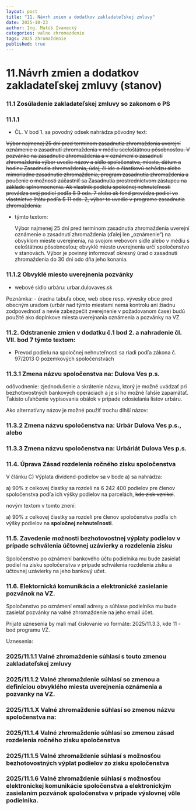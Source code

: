 ```yaml
---
layout: post
title: "11. Návrh zmien a dodatkov zakladateľskej zmluvy"
date: 2025-10-23
author: Ing. Matúš Ivanecký
categories: valne zhromazdenie
tags: 2025 zhromaždenie
published: true
---
```


# 11.Návrh zmien a dodatkov zakladateľskej zmluvy (stanov)
   
### 11.1 Zosúladenie zakladateľskej zmluvy so zakonom o PS

### 11.1.1
- ČL. V bod 1. sa povodný odsek nahrádza pôvodný text:
       
~~Výbor najmenej 25 dní pred termínom zasadnutia zhromaždenia uverejní oznámenie o zasadnutí zhromaždenia v médiu sceloštátnou pôsobnosťou. V pozvánke na zasadnutie zhromaždenia a v oznámení o zasadnutí zhromaždenia výbor uvedie názov a sídlo spoločenstva, miesto, dátum a hodinu Zasadnutia zhromaždenia, údaj, či ide o čiastkovú schôdzu alebo mimoriadne zasadnutie zhromaždenia, program zasadnutia zhromaždenia a poučenie o možnosti zúčastniť sa Zasadnutia prostredníctvom zástupcu na základe splnomocnenia. Ak vlastník podielu spoločnej nehnuteľnosti prevádza svoj podiel podľa 8 9 ods. 7 alebo ak fond prevádza podiel vo vlastníctve štátu podľa $ 11 ods. 2, výbor to uvedie v programe zasadnutia zhromaždenia.~~
       
- týmto textom: 
       
   Výbor najmenej 25 dní pred termínom zasadnutia zhromaždenia uverejní oznámenie o zasadnutí zhromaždenia (ďalej len „oznámenie“) na obvyklom mieste uverejnenia, na svojom webovom sídle alebo v médiu s celoštátnou pôsobnosťou; obvyklé miesto uverejnenia určí spoločenstvo v stanovách. Výbor je povinný informovať okresný úrad o zasadnutí zhromaždenia do 30 dní odo dňa jeho konania.

### 11.1.2 Obvyklé miesto uverejnenia pozvánky

 - webové sídlo urbáru: urbar.dulovaves.sk
 
 
 Poznámka: - úradna tabuľa obce, web obce resp. vývesky obce pred obecným uradom (urbár nad týmto miestami nemá kontrolu ani žíadnu zodpovednosť a nevie zabezpečit zverejnenie v požadovanom čase) budú použité ako doplnkove miesta uverejnania oznámenia a pozvánky na VZ.
 

### 11.2. Odstranenie zmien v dodatku č.1 bod 2. a nahradenie čl. VII. bod 7 týmto textom:
   
- Prevod podielu na spoločnej nehnuteľnosti sa riadi podľa zákona č. 97/2013 O pozemkových spoločenstvách
     
### 11.3.1 Zmena názvu spoločenstva na: Dulova Ves p.s.
odôvodnenie: zjednodušenie a skrátenie názvu, ktorý je možné uvádzať pri bezhotovostných bankových operáciach a je si ho možné ľahšie zapamätať. Takisto uľahčenie vypisovania obálok v prípade odosielania listov urbáru.

Ako alternatívny názov je možné použiť trochu dlhší názov:

### 11.3.2 Zmena názvu spoločenstva na: Urbár Dulova Ves p.s., alebo

### 11.3.3 Zmena názvu spoločenstva na: Urbáriát Dulova Ves p.s.


### 11.4. Úprava Zásad rozdelenia ročného zisku spoločenstva

V článku C) Výplata dividend-podielov sa v bode a) sa nahrádza:

a) 90% z celkovej čiastky sa rozdelí na 6 242 400 podielov pre členov spoločenstva podľa ich výšky podielov na parcelách, ~~kde zisk vznikol~~.

novým textom v tomto znení:

 a) 90% z celkovej čiastky sa rozdelí pre členov spoločenstva podľa ich výšky podielov na **spoločnej nehnuteľnosti**.

### 11.5. Zavedenie možnosti bezhotovostnej výplaty podielov v prípade schválenia účtovnej uzávierky a rozdelenia zisku

Spoločenstvo po oznámení bankového účtu podielnika mu bude zasielať podiel na zisku spoločenstva v prípade schválenia rozdelenia zisku a účtovnej uzávierky na jeho bankový učet.

### 11.6. Elektornická komunikácia a elektronické zasielanie pozvánok na VZ.

Spoločenstvo po oznámení email adresy a súhlase podielnika mu bude zasielať pozvánky na valné zhromaždenie na jeho email účet.

Prijaté uznesenia by mali mať číslovanie vo formáte: 2025/11.3.3, kde 11 - bod programu VZ.


Uznesenia:

### 2025/11.1.1 Valné zhromaždenie súhlasí s touto zmenou zakladateľskej zmluvy

### 2025/11.1.2 Valné zhromaždenie súhlasí so zmenou a definíciou obvyklého miesta uverejnenia oznámenia a pozvanky na VZ.

### 2025/11.1.X Valné zhromaždenie súhlasí so zmenou názvu spoločenstva na: 

### 2025/11.1.4 Valné zhromaždenie súhlasí so zmenou zásad rozdelenia ročného zisku spoločenstva

### 2025/11.1.5 Valné zhromaždenie súhlasí s možnosťou bezhotovostných výplat podielov zo zisku spoločenstva

### 2025/11.1.6 Valné zhromaždenie súhlasí s možnosťou elektronickej komunikácie spoločenstva a elektronickým zasielaním pozvánok spoločenstva v prípade výslovnej vôle podielnika.

